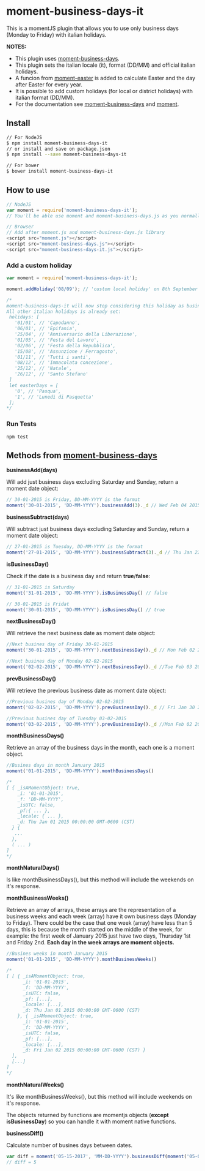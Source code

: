 # moment-business-days-it
This is a momentJS plugin that allows you to use only business days (Monday to Friday) with italian holidays.

**NOTES:**
* This plugin uses [moment-business-days](https://github.com/kalmecak/moment-business-days).
* This plugin sets the italian locale (it), format (DD/MM) and official italian holidays.
* A funcion from [moment-easter](https://github.com/zaygraveyard/moment-easter/blob/master/moment.easter.js) is added to calculate Easter and the day after Easter for every year.
* It is possible to add custom holidays (for local or district holidays) with italian format (DD/MM).
* For the documentation see [moment-business-days](https://www.npmjs.com/package/moment-business-days) and [moment](https://momentjs.com/docs/).

## Install

````bash
// For NodeJS
$ npm install moment-business-days-it
// or install and save on package.json
$ npm install --save moment-business-days-it

// For bower
$ bower install moment-business-days-it
````

## How to use

````javascript
// NodeJS
var moment = require('moment-business-days-it');
// You'll be able use moment and moment-business-days.js as you normally do

// Browser
// Add after moment.js and moment-business-days.js library
<script src="moment.js"></script>
<script src="moment-business-days.js"></script>
<script src="moment-business-days-it.js"></script>
````

### Add a custom holiday

````javascript
var moment = require('moment-business-days-it');

moment.addHoliday('08/09'); // 'custom local holiday' on 8th September (DD/MM)

/*
moment-business-days-it will now stop considering this holiday as business day
All other italian holidays is already set:
 holidays: [
   '01/01', // 'Capodanno',
   '06/01', // 'Epifania',
   '25/04', // 'Anniversario della Liberazione',
   '01/05', // 'Festa del Lavoro',
   '02/06', // 'Festa della Repubblica',
   '15/08', // 'Assunzione / Ferragosto',
   '01/11', // 'Tutti i santi',
   '08/12', // 'Immacolata concezione',
   '25/12', // 'Natale',
   '26/12', // 'Santo Stefano'
 ]
 let easterDays = [
   '0', // 'Pasqua',
   '1', // 'Lunedì di Pasquetta'
 ];
*/
````

### Run Tests

`npm test`

## Methods from [moment-business-days](https://www.npmjs.com/package/moment-business-days)

**businessAdd(days)**

Will add just business days excluding Saturday and Sunday, return a moment date object:

```javascript
// 30-01-2015 is Friday, DD-MM-YYYY is the format
moment('30-01-2015', 'DD-MM-YYYY').businessAdd(3)._d // Wed Feb 04 2015 00:00:00 GMT-0600 (CST)
```

**businessSubtract(days)**

Will subtract just business days excluding Saturday and Sunday, return a moment date object:

```javascript
// 27-01-2015 is Tuesday, DD-MM-YYYY is the format
moment('27-01-2015', 'DD-MM-YYYY').businessSubtract(3)._d // Thu Jan 22 2015 00:00:00 GMT-0600 (CST)
```

**isBusinessDay()**

Check if the date is a business day and return  **true**/**false**:

```javascript
// 31-01-2015 is Saturday
moment('31-01-2015', 'DD-MM-YYYY').isBusinessDay() // false

// 30-01-2015 is Fridat
moment('30-01-2015', 'DD-MM-YYYY').isBusinessDay() // true
```

**nextBusinessDay()**

Will retrieve the next business date as moment date object:

```javascript
//Next busines day of Friday 30-01-2015
moment('30-01-2015', 'DD-MM-YYYY').nextBusinessDay()._d // Mon Feb 02 2015 00:00:00 GMT-0600 (CST)

//Next busines day of Monday 02-02-2015
moment('02-02-2015', 'DD-MM-YYYY').nextBusinessDay()._d //Tue Feb 03 2015 00:00:00 GMT-0600 (CST)
```

**prevBusinessDay()**

Will retrieve the previous business date as moment date object:

```javascript
//Previous busines day of Monday 02-02-2015
moment('02-02-2015', 'DD-MM-YYYY').prevBusinessDay()._d // Fri Jan 30 2015 00:00:00 GMT-0600 (CST)

//Previous busines day of Tuesday 03-02-2015
moment('03-02-2015', 'DD-MM-YYYY').prevBusinessDay()._d //Mon Feb 02 2015 00:00:00 GMT-0600 (CST)
```

**monthBusinessDays()**

Retrieve an array of the business days in the month, each one is a moment object.

```javascript
//Busines days in month January 2015
moment('01-01-2015', 'DD-MM-YYYY').monthBusinessDays()

/*
[ { _isAMomentObject: true,
    _i: '01-01-2015',
    _f: 'DD-MM-YYYY',
    _isUTC: false,
    _pf:{ ... },
    _locale: { ... },
    _d: Thu Jan 01 2015 00:00:00 GMT-0600 (CST)
  } {
   ...
  },
  ( ... )
]
*/
```

**monthNaturalDays()**

Is like monthBusinessDays(), but this method will include the weekends on it's response.

**monthBusinessWeeks()**

Retrieve an array of arrays, these arrays are the representation of a business weeks and each week (array) have it own business days (Monday to Friday). There could be the case that one week (array) have less than 5 days, this is because the month started on the middle of the week, for example: the first week of January 2015 just have two days, Thursday 1st and Friday 2nd. **Each day in the week arrays are moment objects.**

```javascript
//Busines weeks in month January 2015
moment('01-01-2015', 'DD-MM-YYYY').monthBusinessWeeks()

/*
[ [ { _isAMomentObject: true,
      _i: '01-01-2015',
      _f: 'DD-MM-YYYY',
      _isUTC: false,
      _pf: [...],
      _locale: [...],
      _d: Thu Jan 01 2015 00:00:00 GMT-0600 (CST) 
    }, { _isAMomentObject: true,
      _i: '01-01-2015',
      _f: 'DD-MM-YYYY',
      _isUTC: false,
      _pf: [...],
      _locale: [...],
      _d: Fri Jan 02 2015 00:00:00 GMT-0600 (CST) }
  ],
  [...]
]
*/
```

**monthNaturalWeeks()**

It's like monthBusinessWeeks(), but this method will include weekends on it's response.

The objects returned by functions are momentjs objects (**except isBusinessDay**) so you can handle it with moment native functions.

**businessDiff()**

Calculate number of busines days between dates.

```javascript
var diff = moment('05-15-2017', 'MM-DD-YYYY').businessDiff(moment('05-08-2017','MM-DD-YYYY'));
// diff = 5
```
